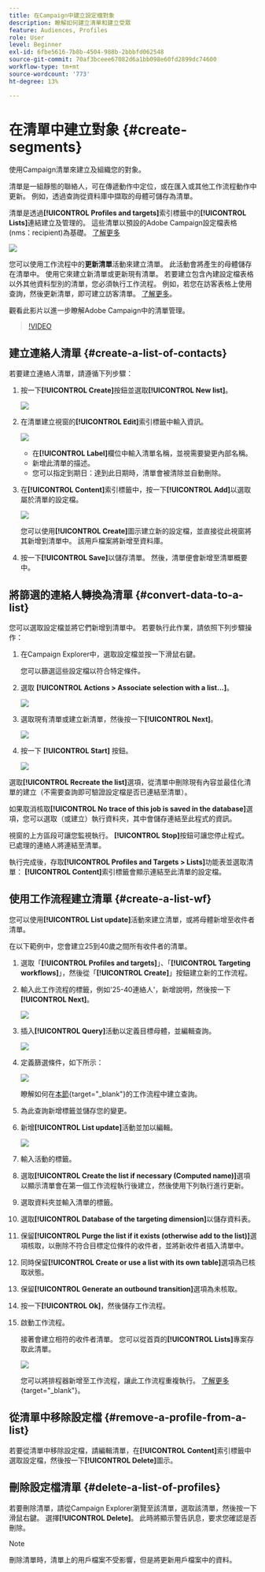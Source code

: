 ```yaml
---
title: 在Campaign中建立設定檔對象
description: 瞭解如何建立清單和建立受眾
feature: Audiences, Profiles
role: User
level: Beginner
exl-id: 6fbe5616-7b8b-4504-988b-2bbbfd062548
source-git-commit: 70af3bceee67082d6a1bb098e60fd2899dc74600
workflow-type: tm+mt
source-wordcount: '773'
ht-degree: 13%

---
```


# 在清單中建立對象 {#create-segments}

使用Campaign清單來建立及組織您的對象。

清單是一組靜態的聯絡人，可在傳遞動作中定位，或在匯入或其他工作流程動作中更新。 例如，透過查詢從資料庫中擷取的母體可儲存為清單。

清單是透過&#x200B;**[!UICONTROL Profiles and targets]**&#x200B;索引標籤中的&#x200B;**[!UICONTROL Lists]**&#x200B;連結建立及管理的。 這些清單以預設的Adobe Campaign設定檔表格(nms：recipient)為基礎。 [了解更多](../dev/datamodel.md#ootb-profiles.md)

![](assets/list-dashboard.png)

您可以使用工作流程中的&#x200B;**更新清單**&#x200B;活動來建立清單。 此活動會將產生的母體儲存在清單中。 使用它來建立新清單或更新現有清單。 若要建立包含內建設定檔表格以外其他資料型別的清單，您必須執行工作流程。 例如，若您在訪客表格上使用查詢，然後更新清單，即可建立訪客清單。 [了解更多](#create-a-list-wf)。

觀看此影片以進一步瞭解Adobe Campaign中的清單管理。

>[!VIDEO](https://video.tv.adobe.com/v/334909?quality=12)


## 建立連絡人清單 {#create-a-list-of-contacts}

若要建立連絡人清單，請遵循下列步驟：

1. 按一下&#x200B;**[!UICONTROL Create]**&#x200B;按鈕並選取&#x200B;**[!UICONTROL New list]**。

   ![](assets/new-list.png)

1. 在清單建立視窗的&#x200B;**[!UICONTROL Edit]**&#x200B;索引標籤中輸入資訊。

   ![](assets/list-details.png)

   * 在&#x200B;**[!UICONTROL Label]**&#x200B;欄位中輸入清單名稱，並視需要變更內部名稱。
   * 新增此清單的描述。
   * 您可以指定到期日：達到此日期時，清單會被清除並自動刪除。


1. 在&#x200B;**[!UICONTROL Content]**&#x200B;索引標籤中，按一下&#x200B;**[!UICONTROL Add]**&#x200B;以選取屬於清單的設定檔。

   ![](assets/add-profiles-to-a-list.png)

   您可以使用&#x200B;**[!UICONTROL Create]**&#x200B;圖示建立新的設定檔，並直接從此視窗將其新增到清單中。 該用戶檔案將新增至資料庫。

1. 按一下&#x200B;**[!UICONTROL Save]**&#x200B;以儲存清單。 然後，清單便會新增至清單概要中。


## 將篩選的連絡人轉換為清單 {#convert-data-to-a-list}

您可以選取設定檔並將它們新增到清單中。 若要執行此作業，請依照下列步驟操作：

1. 在Campaign Explorer中，選取設定檔並按一下滑鼠右鍵。

   您可以篩選這些設定檔以符合特定條件。

1. 選取 **[!UICONTROL Actions > Associate selection with a list...]**。

   ![](assets/add-selection-to-a-list.png)

1. 選取現有清單或建立新清單，然後按一下&#x200B;**[!UICONTROL Next]**。

   ![](assets/select-the-list.png)

1. 按一下 **[!UICONTROL Start]** 按鈕。

   ![](assets/record-a-list.png)

選取&#x200B;**[!UICONTROL Recreate the list]**&#x200B;選項，從清單中刪除現有內容並最佳化清單的建立（不需要查詢即可驗證設定檔是否已連結至清單）。

如果取消核取&#x200B;**[!UICONTROL No trace of this job is saved in the database]**&#x200B;選項，您可以選取（或建立）執行資料夾，其中會儲存連結至此程式的資訊。

視窗的上方區段可讓您監視執行。 **[!UICONTROL Stop]**&#x200B;按鈕可讓您停止程式。 已處理的連絡人將連結至清單。

執行完成後，存取&#x200B;**[!UICONTROL Profiles and Targets > Lists]**&#x200B;功能表並選取清單： **[!UICONTROL Content]**&#x200B;索引標籤會顯示連結至此清單的設定檔。


## 使用工作流程建立清單  {#create-a-list-wf}

您可以使用&#x200B;**[!UICONTROL List update]**&#x200B;活動來建立清單，或將母體新增至收件者清單。

在以下範例中，您會建立25到40歲之間所有收件者的清單。

1. 選取「**[!UICONTROL Profiles and targets]**」、「**[!UICONTROL Targeting workflows]**」，然後從「**[!UICONTROL Create]**」按鈕建立新的工作流程。
1. 輸入此工作流程的標籤，例如&#39;25-40連絡人&#39;，新增說明，然後按一下&#x200B;**[!UICONTROL Next]**。

   ![](assets/targeting-wf-sample.png)

1. 插入&#x200B;**[!UICONTROL Query]**&#x200B;活動以定義目標母體，並編輯查詢。

   ![](assets/targeting-wf-edit-query.png)

1. 定義篩選條件，如下所示：

   ![](assets/targeting-wf-age-filter.png)

   瞭解如何在[本節](https://experienceleague.adobe.com/docs/campaign/automation/workflows/wf-activities/targeting-activities/query.html?lang=zh-Hant){target="_blank"}的工作流程中建立查詢。

1. 為此查詢新增標籤並儲存您的變更。
1. 新增&#x200B;**[!UICONTROL List update]**&#x200B;活動並加以編輯。

   ![](assets/list-update-activity.png)

1. 輸入活動的標籤。
1. 選取&#x200B;**[!UICONTROL Create the list if necessary (Computed name)]**&#x200B;選項以顯示清單會在第一個工作流程執行後建立，然後使用下列執行進行更新。
1. 選取資料夾並輸入清單的標籤。
1. 選取&#x200B;**[!UICONTROL Database of the targeting dimension]**&#x200B;以儲存資料表。
1. 保留&#x200B;**[!UICONTROL Purge the list if it exists (otherwise add to the list)]**&#x200B;選項核取，以刪除不符合目標定位條件的收件者，並將新收件者插入清單中。
1. 同時保留&#x200B;**[!UICONTROL Create or use a list with its own table]**&#x200B;選項為已核取狀態。
1. 保留&#x200B;**[!UICONTROL Generate an outbound transition]**&#x200B;選項為未核取。
1. 按一下&#x200B;**[!UICONTROL Ok]**，然後儲存工作流程。
1. 啟動工作流程。

   接著會建立相符的收件者清單。 您可以從首頁的&#x200B;**[!UICONTROL Lists]**&#x200B;專案存取此清單。

   ![](assets/access-new-list.png)

   您可以將排程器新增至工作流程，讓此工作流程重複執行。 [了解更多](https://experienceleague.adobe.com/docs/campaign/automation/workflows/wf-activities/flow-control-activities/scheduler.html?lang=zh-Hant){target="_blank"}。

## 從清單中移除設定檔 {#remove-a-profile-from-a-list}

若要從清單中移除設定檔，請編輯清單，在&#x200B;**[!UICONTROL Content]**&#x200B;索引標籤中選取設定檔，然後按一下&#x200B;**[!UICONTROL Delete]**&#x200B;圖示。

## 刪除設定檔清單 {#delete-a-list-of-profiles}

若要刪除清單，請從Campaign Explorer瀏覽至該清單，選取該清單，然後按一下滑鼠右鍵。 選擇&#x200B;**[!UICONTROL Delete]**。 此時將顯示警告訊息，要求您確認是否刪除。

>[!NOTE]
>
>刪除清單時，清單上的用戶檔案不受影響，但是將更新用戶檔案中的資料。
